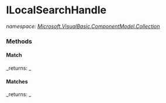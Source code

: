 ﻿
# ILocalSearchHandle
_namespace: [Microsoft.VisualBasic.ComponentModel.Collection](N-Microsoft.VisualBasic.ComponentModel.Collection.md)_



### Methods

#### Match


_returns: _
#### Matches


_returns: _



